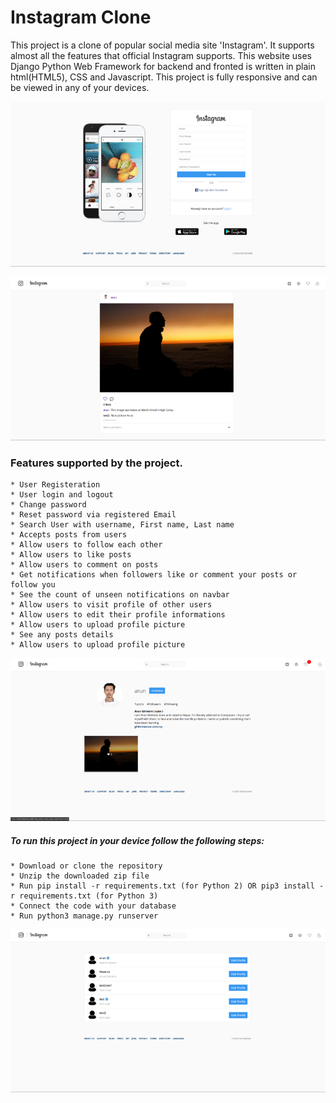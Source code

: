 # Instagram Clone

This project is a clone of popular social media site 'Instagram'. It supports almost all the features that official Instagram supports. This website uses Django Python Web Framework for backend and fronted is written in plain html(HTML5), CSS and Javascript. This project is fully responsive and can be viewed in any of your devices.

![](static/images/screenshots/register.png)

![](static/images/screenshots/insta.png)

### Features supported by the project.

    * User Registeration
    * User login and logout
    * Change password
    * Reset password via registered Email
    * Search User with username, First name, Last name
    * Accepts posts from users
    * Allow users to follow each other
    * Allow users to like posts
    * Allow users to comment on posts
    * Get notifications when followers like or comment your posts or follow you
    * See the count of unseen notifications on navbar
    * Allow users to visit profile of other users
    * Allow users to edit their profile informations
    * Allow users to upload profile picture
    * See any posts details
    * Allow users to upload profile picture


![](static/images/screenshots/profile.png)

##### To run this project in your device follow the following steps:

    * Download or clone the repository
    * Unzip the downloaded zip file
    * Run pip install -r requirements.txt (for Python 2) OR pip3 install -r requirements.txt (for Python 3)
    * Connect the code with your database
    * Run python3 manage.py runserver

![](static/images/screenshots/search.png)
